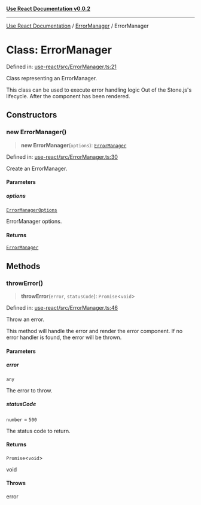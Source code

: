 [**Use React Documentation v0.0.2**](../../README.md)

***

[Use React Documentation](../../modules.md) / [ErrorManager](../README.md) / ErrorManager

# Class: ErrorManager

Defined in: [use-react/src/ErrorManager.ts:21](https://github.com/stonemjs/use-react/blob/27c0c592da81eceb639bfca4a4a8f24a448ad89c/src/ErrorManager.ts#L21)

Class representing an ErrorManager.

This class can be used to execute error handling logic
Out of the Stone.js's lifecycle.
After the component has been rendered.

## Constructors

### new ErrorManager()

> **new ErrorManager**(`options`): [`ErrorManager`](ErrorManager.md)

Defined in: [use-react/src/ErrorManager.ts:30](https://github.com/stonemjs/use-react/blob/27c0c592da81eceb639bfca4a4a8f24a448ad89c/src/ErrorManager.ts#L30)

Create an ErrorManager.

#### Parameters

##### options

[`ErrorManagerOptions`](../interfaces/ErrorManagerOptions.md)

ErrorManager options.

#### Returns

[`ErrorManager`](ErrorManager.md)

## Methods

### throwError()

> **throwError**(`error`, `statusCode`): `Promise`\<`void`\>

Defined in: [use-react/src/ErrorManager.ts:46](https://github.com/stonemjs/use-react/blob/27c0c592da81eceb639bfca4a4a8f24a448ad89c/src/ErrorManager.ts#L46)

Throw an error.

This method will handle the error and render the error component.
If no error handler is found, the error will be thrown.

#### Parameters

##### error

`any`

The error to throw.

##### statusCode

`number` = `500`

The status code to return.

#### Returns

`Promise`\<`void`\>

void

#### Throws

error
